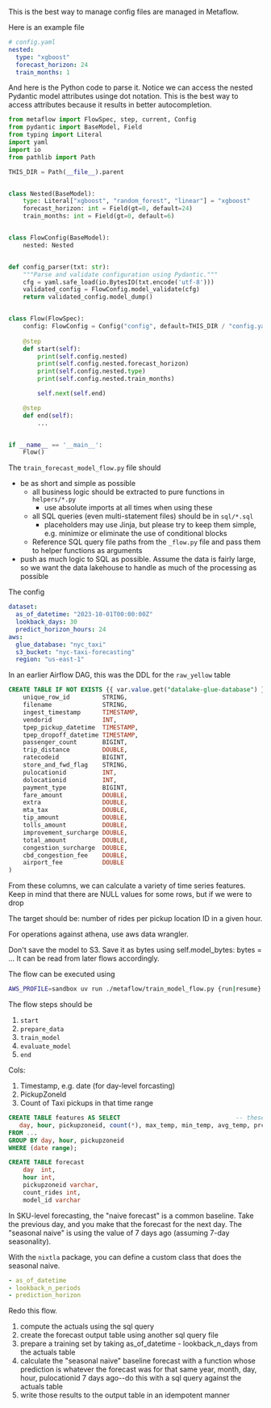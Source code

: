This is the best way to manage config files are managed in Metaflow.

Here is an example file

```yaml
# config.yaml
nested:
  type: "xgboost"
  forecast_horizon: 24
  train_months: 1
```

And here is the Python code to parse it. Notice we can access
the nested Pydantic model attributes usinge dot notation. This is 
the best way to access attributes because it results in better autocompletion.

```python
from metaflow import FlowSpec, step, current, Config
from pydantic import BaseModel, Field
from typing import Literal
import yaml
import io
from pathlib import Path

THIS_DIR = Path(__file__).parent


class Nested(BaseModel):
    type: Literal["xgboost", "random_forest", "linear"] = "xgboost"
    forecast_horizon: int = Field(gt=0, default=24)
    train_months: int = Field(gt=0, default=6)


class FlowConfig(BaseModel):
    nested: Nested


def config_parser(txt: str):
    """Parse and validate configuration using Pydantic."""
    cfg = yaml.safe_load(io.BytesIO(txt.encode('utf-8')))
    validated_config = FlowConfig.model_validate(cfg)
    return validated_config.model_dump()


class Flow(FlowSpec):
    config: FlowConfig = Config("config", default=THIS_DIR / "config.yaml", parser=config_parser) # type: ignore
    
    @step
    def start(self):
        print(self.config.nested)
        print(self.config.nested.forecast_horizon)
        print(self.config.nested.type)
        print(self.config.nested.train_months)

        self.next(self.end)

    @step
    def end(self):
        ...


if __name__ == '__main__':
    Flow()
```

The `train_forecast_model_flow.py` file should 

- be as short and simple as possible
  - all business logic should be extracted to pure functions in `helpers/*.py`
    - use absolute imports at all times when using these
  - all SQL queries (even multi-statement files) should be in `sql/*.sql`
    - placeholders may use Jinja, but please try to keep them simple, e.g. minimize or eliminate the use of conditional blocks
  - Reference SQL query file paths from the `_flow.py` file and pass them to helper functions as arguments
- push as much logic to SQL as possible. Assume the data is fairly large, so we
  want the data lakehouse to handle as much of the processing as possible

The config

```yaml
dataset:
  as_of_datetime: "2023-10-01T00:00:00Z"
  lookback_days: 30
  predict_horizon_hours: 24
aws:
  glue_database: "nyc_taxi"
  s3_bucket: "nyc-taxi-forecasting"
  region: "us-east-1"
```

In an earlier Airflow DAG, this was the DDL for the `raw_yellow` table

```sql
CREATE TABLE IF NOT EXISTS {{ var.value.get("datalake-glue-database") }}.raw_yellow (
    unique_row_id         STRING,
    filename              STRING,
    ingest_timestamp      TIMESTAMP,
    vendorid              INT,
    tpep_pickup_datetime  TIMESTAMP,
    tpep_dropoff_datetime TIMESTAMP,
    passenger_count       BIGINT,
    trip_distance         DOUBLE,
    ratecodeid            BIGINT,
    store_and_fwd_flag    STRING,
    pulocationid          INT,
    dolocationid          INT,
    payment_type          BIGINT,
    fare_amount           DOUBLE,
    extra                 DOUBLE,
    mta_tax               DOUBLE,
    tip_amount            DOUBLE,
    tolls_amount          DOUBLE,
    improvement_surcharge DOUBLE,
    total_amount          DOUBLE,
    congestion_surcharge  DOUBLE,
    cbd_congestion_fee    DOUBLE,
    airport_fee           DOUBLE
)
```

From these columns, we can calculate a variety of time series features. Keep in mind that there are NULL values for some rows, but if we were to drop 

The target should be: number of rides per pickup location ID in a given hour.

For operations against athena, use aws data wrangler.

Don't save the model to S3. Save it as bytes using self.model_bytes: bytes = ...
It can be read from later flows accordingly.

The flow can be executed using

```bash
AWS_PROFILE=sandbox uv run ./metaflow/train_model_flow.py {run|resume}
```

The flow steps should be

1. `start`
2. `prepare_data`
3. `train_model`
4. `evaluate_model`
5. `end`

Cols:

1. Timestamp, e.g. date (for day-level forcasting)
2. PickupZoneId
3. Count of Taxi pickups in that time range

```sql
CREATE TABLE features AS SELECT                                -- these require a join
   day, hour, pickupzoneid, count(*), max_temp, min_temp, avg_temp, prcp_mm
FROM ...
GROUP BY day, hour, pickupzoneid
WHERE (date range);

CREATE TABLE forecast
    day  int,
    hour int,
    pickupzoneid varchar,
    count_rides int,
    model_id varchar
```

In SKU-level forecasting, the "naive forecast" is a common baseline.
Take the previous day, and you make that the forecast for the next day.
The "seasonal naive" is using the value of 7 days ago (assuming 7-day seasonality).

With the `nixtla` package, you can define a custom class that
does the seasonal naive.

```yaml
- as_of_datetime
- lookback_n_periods
- prediction_horizon
```



Redo this flow.

1. compute the actuals using the sql query
2. create the forecast output table using another sql query file
3. prepare a training set by taking as_of_datetime - lookback_n_days from the actuals table
4. calculate the "seasonal naive" baseline forecast with a function whose prediction is whatever the forecast was for that same year, month, day, hour, pulocationid 7 days ago--do this with a sql query against the actuals table
5. write those results to the output table in an idempotent manner